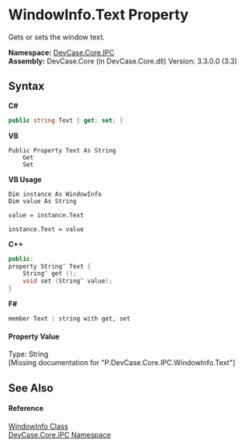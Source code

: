 # WindowInfo.Text Property 
 

Gets or sets the window text.

**Namespace:**&nbsp;<a href="N_DevCase_Core_IPC">DevCase.Core.IPC</a><br />**Assembly:**&nbsp;DevCase.Core (in DevCase.Core.dll) Version: 3.3.0.0 (3.3)

## Syntax

**C#**<br />
``` C#
public string Text { get; set; }
```

**VB**<br />
``` VB
Public Property Text As String
	Get
	Set
```

**VB Usage**<br />
``` VB Usage
Dim instance As WindowInfo
Dim value As String

value = instance.Text

instance.Text = value
```

**C++**<br />
``` C++
public:
property String^ Text {
	String^ get ();
	void set (String^ value);
}
```

**F#**<br />
``` F#
member Text : string with get, set

```


#### Property Value
Type: String<br />\[Missing <value> documentation for "P:DevCase.Core.IPC.WindowInfo.Text"\]

## See Also


#### Reference
<a href="T_DevCase_Core_IPC_WindowInfo">WindowInfo Class</a><br /><a href="N_DevCase_Core_IPC">DevCase.Core.IPC Namespace</a><br />